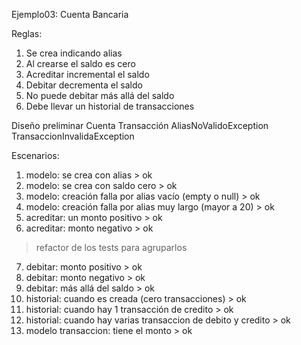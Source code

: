 Ejemplo03: Cuenta Bancaria

Reglas:

1. Se crea indicando alias
2. Al crearse el saldo es cero
3. Acreditar incremental el saldo
4. Debitar decrementa el saldo
5. No puede debitar más allá del saldo
6. Debe llevar un historial de transacciones

Diseño preliminar
Cuenta
Transacción
AliasNoValidoException
TransaccionInvalidaException 

Escenarios:
1. modelo: se crea con alias > ok
2. modelo: se crea con saldo cero > ok
3. modelo: creación falla por alias vacío (empty o null) > ok
4. modelo: creación falla por alias muy largo (mayor a 20) > ok
5. acreditar: un monto positivo > ok
6. acreditar: monto negativo > ok
> refactor de los tests para agruparlos
7. debitar: monto positivo > ok
8. debitar: monto negativo > ok
9. debitar: más allá del saldo > ok
10. historial: cuando es creada (cero transacciones) > ok
11. historial: cuando hay 1 transacción de credito > ok
12. historial: cuando hay varias transaccion de debito y credito > ok
13. modelo transaccion: tiene el monto > ok
